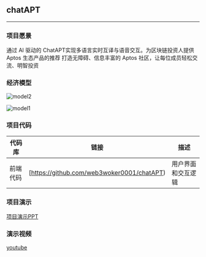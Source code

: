 ## chatAPT
---

### 项目愿景

通过 AI 驱动的 ChatAPT实现多语言实时互译与语音交互。为区块链投资人提供 Aptos 生态产品的推荐
打造无障碍、信息丰富的 Aptos 社区，让每位成员轻松交流、明智投资

### 经济模型
![model2](https://github.com/user-attachments/assets/29ac0512-063c-43b9-b977-3d5181390a10)

![model1](https://github.com/user-attachments/assets/436febc7-b896-42e5-9182-ec590a54c121)


### 项目代码

| 代码库 | 链接 | 描述 |
|-------|------|------|
| 前端代码 | [https://github.com/web3woker0001/chatAPT) | 用户界面和交互逻辑 |

### 项目演示

[项目演示PPT](https://docs.google.com/presentation/d/10Fg-n5VO3sW_COJHzhG0jlQ5Ax0bYQLdo5z52T5JPCE/edit?usp=sharing)

### 演示视频

[youtube](https://youtu.be/nBCl9q2mq-E)

